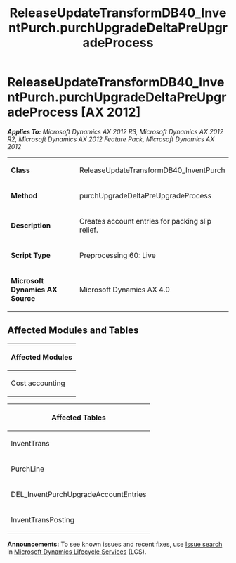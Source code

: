 ﻿---
title: ReleaseUpdateTransformDB40_InventPurch.purchUpgradeDeltaPreUpgradeProcess
TOCTitle: ReleaseUpdateTransformDB40_InventPurch.purchUpgradeDeltaPreUpgradeProcess
ms:assetid: 22a7e065-7268-c16d-9b70-42fb75c5142f
ms:mtpsurl: https://msdn.microsoft.com/en-us/library/JJ684957(v=AX.60)
ms:contentKeyID: 49707160
ms.date: 05/18/2015
mtps_version: v=AX.60
---

# ReleaseUpdateTransformDB40\_InventPurch.purchUpgradeDeltaPreUpgradeProcess [AX 2012]


_**Applies To:** Microsoft Dynamics AX 2012 R3, Microsoft Dynamics AX 2012 R2, Microsoft Dynamics AX 2012 Feature Pack, Microsoft Dynamics AX 2012_

<table>
<colgroup>
<col style="width: 50%" />
<col style="width: 50%" />
</colgroup>
<tbody>
<tr class="odd">
<td><p><strong>Class</strong></p></td>
<td><p>ReleaseUpdateTransformDB40_InventPurch</p></td>
</tr>
<tr class="even">
<td><p><strong>Method</strong></p></td>
<td><p>purchUpgradeDeltaPreUpgradeProcess</p></td>
</tr>
<tr class="odd">
<td><p><strong>Description</strong></p></td>
<td><p>Creates account entries for packing slip relief.</p></td>
</tr>
<tr class="even">
<td><p><strong>Script Type</strong></p></td>
<td><p>Preprocessing 60: Live</p></td>
</tr>
<tr class="odd">
<td><p><strong>Microsoft Dynamics AX Source</strong></p></td>
<td><p>Microsoft Dynamics AX 4.0</p></td>
</tr>
</tbody>
</table>


## Affected Modules and Tables

<table>
<colgroup>
<col style="width: 100%" />
</colgroup>
<thead>
<tr class="header">
<th><p>Affected Modules</p></th>
</tr>
</thead>
<tbody>
<tr class="odd">
<td><p>Cost accounting</p></td>
</tr>
</tbody>
</table>


<table>
<colgroup>
<col style="width: 100%" />
</colgroup>
<thead>
<tr class="header">
<th><p>Affected Tables</p></th>
</tr>
</thead>
<tbody>
<tr class="odd">
<td><p>InventTrans</p></td>
</tr>
<tr class="even">
<td><p>PurchLine</p></td>
</tr>
<tr class="odd">
<td><p>DEL_InventPurchUpgradeAccountEntries</p></td>
</tr>
<tr class="even">
<td><p>InventTransPosting</p></td>
</tr>
</tbody>
</table>

  
**Announcements:** To see known issues and recent fixes, use [Issue search](http://go.microsoft.com/fwlink/?linkid=389258) in [Microsoft Dynamics Lifecycle Services](http://go.microsoft.com/fwlink/?linkid=306505) (LCS).

